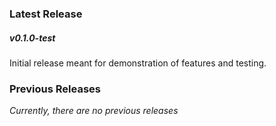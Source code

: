 ### Latest Release

##### v0.1.0-test

Initial release meant for demonstration of features and testing.


### Previous Releases

_Currently, there are no previous releases_